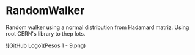 # RandomWalker
Random walker using  a normal distribution from Hadamard matriz. 
Using root CERN's library to thep lots.

![GitHub Logo](Pesos 1 - 9.png)
